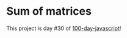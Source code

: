 # Sum of matrices
This project is day #30 of <a href="https://github.com/grigoryan-m/100-day-javascript">100-day-javascript</a>!
